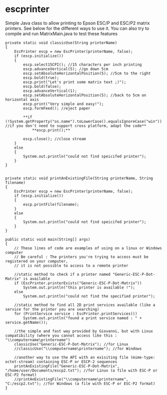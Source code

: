 escprinter
=======

Simple Java class to allow printing to Epson ESC/P and ESC/P2 matrix printers. See below for the different ways to use it. 
You can also try to compile and run MatrixMain.java to test these features 
            
	private static void classicUse(String printerName)
	{
		EscPrinter escp = new EscPrinter(printerName, false);
		if (escp.initialize())
		{
		    escp.select15CPI(); //15 characters per inch printing
		    escp.advanceVertical(5); //go down 5cm
		    escp.setAbsoluteHorizontalPosition(5); //5cm to the right
		    escp.bold(true);
		    escp.print("Let's print some matrix text ;)");
		    escp.bold(false);
		    escp.advanceVertical(1);
		    escp.setAbsoluteHorizontalPosition(5); //back to 5cm on horizontal axis
		    escp.print("Very simple and easy!");
		    escp.formFeed(); //eject paper

		    **if (!System.getProperty("os.name").toLowerCase().equalsIgnoreCase("win")) //if you don't need to support cross platform, adapt the code**  
		        **escp.print();**

		    escp.close(); //close stream
		}
		else
		{
		    System.out.println("could not find speicifed printer");
		}
	}        
		
		
	private static void printAnExistingFile(String printerName, String filename) 
	{
	 	EscPrinter escp = new EscPrinter(printerName, false);
		if (escp.initialize())
		{
		    escp.printFile(filename);
		}
		else
		{
		    System.out.println("could not find speicifed printer");
		}
	}

	public static void main(String[] args) 
	{  
		// These lines of code are examples of using on a linux or Windows computer
		// Be careful : The printers you're trying to access must be registered on your computer,
		// it is not possible to access to a remote printer
		        
		//static method to check if a printer named "Generic-ESC-P-Dot-Matrix" is available
		if (EscPrinter.printerExists("Generic-ESC-P-Dot-Matrix"))
		    System.out.println("this printer is available !");
		else
		    System.out.println("could not find the specified printer");
		    
		//static method to find all 2D print services available (like a service for the printer you are searching)
		for (PrintService service : EscPrinter.printServices())
		    System.out.println("found a print service named : " + service.getName());
		
		//the simple and fast way provided by Giovanni, but with Linux compatibility (where you cannot access like this : "\\computername\printername")
		classicUse("Generic-ESC-P-Dot-Matrix"); //for Linux
		//classicUse("\\computername\printername"); //for Windows
		
		//another way to use the API with an exisiting file (mime-type: octet-stream) containing ESC-P or ESCP-2 sequences
		printAnExistingFile("Generic-ESC-P-Dot-Matrix", "/home/user/Documents/escp2.txt"); //for Linux (a file with ESC-P or ESC-P2 format)
		//printAnExistingFile("\\computername\printername", "C:/escp2.txt"); //for Windows (a file with ESC-P or ESC-P2 format)                   
	}    
